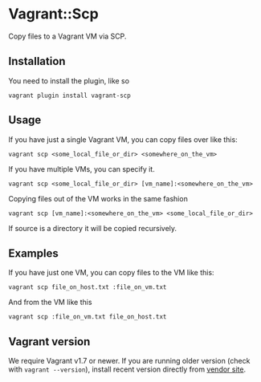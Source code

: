 # Vagrant::Scp

Copy files to a Vagrant VM via SCP.

## Installation

You need to install the plugin, like so

    vagrant plugin install vagrant-scp

## Usage

If you have just a single Vagrant VM, you can copy files over like this:

    vagrant scp <some_local_file_or_dir> <somewhere_on_the_vm>

If you have multiple VMs, you can specify it.

    vagrant scp <some_local_file_or_dir> [vm_name]:<somewhere_on_the_vm>

Copying files out of the VM works in the same fashion

    vagrant scp [vm_name]:<somewhere_on_the_vm> <some_local_file_or_dir>

If source is a directory it will be copied recursively.


## Examples

If you have just one VM, you can copy files to the VM like this:

    vagrant scp file_on_host.txt :file_on_vm.txt

And from the VM like this

    vagrant scp :file_on_vm.txt file_on_host.txt

## Vagrant version
We require Vagrant v1.7 or newer. If you are running older version (check with `vagrant --version`), install recent version directly from [vendor site](https://www.vagrantup.com/).
